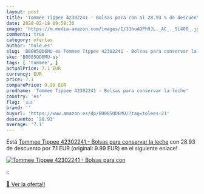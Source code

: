 ```yaml
---
layout: post
title: 'Tommee Tippee 42302241 - Bolsas para con al 28.93 % de descuento'
date: 2020-02-18 09:58:30
image: 'https://m.media-amazon.com/images/I/31huAOPh9JL._AC_._SL400_.jpg'
comments: true
category: ofertas
author: 'tole.es'
slug: 'B0085QD6MU-es Tommee Tippee 42302241 - Bolsas para conservar la leche'
sku: 'B0085QD6MU-es'
tags: [ 'tommee', ]
actualPrice: 7.1 EUR
currency: EUR
price: 7.1
comparePrice: 9.99 EUR
prodname: 'Tommee Tippee 42302241 - Bolsas para conservar la leche'
country: 'es'
flag: '🇪🇸'
brand: ''
buyurl: 'https://www.amazon.es/dp/B0085QD6MU/?tag=tolees-21'
descuento: '28.93'
average: '7.1'
---
```


Está [Tommee Tippee 42302241 - Bolsas para conservar la leche](https://www.amazon.es/dp/B0085QD6MU/?tag=tolees-21) con 28.93 de descuento por 7.1 EUR (original: 9.99 EUR) en el siguiente enlace!

[![Tommee Tippee 42302241 - Bolsas para con](https://m.media-amazon.com/images/I/31huAOPh9JL._AC_._SL400_.jpg)](https://www.amazon.es/dp/B0085QD6MU/?tag=tolees-21)

ℹ️:


[🛒 Ver la oferta!!](https://www.amazon.es/dp/B0085QD6MU/?tag=tolees-21)
